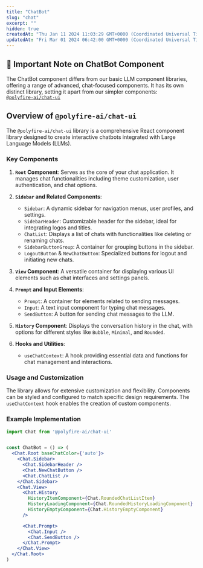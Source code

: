 ```yaml
---
title: "ChatBot"
slug: "chat"
excerpt: ""
hidden: true
createdAt: "Thu Jan 11 2024 11:03:29 GMT+0000 (Coordinated Universal Time)"
updatedAt: "Fri Mar 01 2024 06:42:00 GMT+0000 (Coordinated Universal Time)"
---
```

## 🚨 Important Note on ChatBot Component

The ChatBot component differs from our basic LLM component libraries, offering a range of advanced, chat-focused components. It has its own distinct library, setting it apart from our simpler components:  
[`@polyfire-ai/chat-ui`](https://www.npmjs.com/package/@polyfire-ai/chat-ui)

## Overview of `@polyfire-ai/chat-ui`

The `@polyfire-ai/chat-ui` library is a comprehensive React component library designed to create interactive chatbots integrated with Large Language Models (LLMs). 

### Key Components

1. **`Root` Component**: Serves as the core of your chat application. It manages chat functionalities including theme customization, user authentication, and chat options.

2. **`Sidebar` and Related Components**: 
   - `Sidebar`: A dynamic sidebar for navigation menus, user profiles, and settings.
   - `SidebarHeader`: Customizable header for the sidebar, ideal for integrating logos and titles.
   - `ChatList`: Displays a list of chats with functionalities like deleting or renaming chats.
   - `SidebarButtonGroup`: A container for grouping buttons in the sidebar.
   - `LogoutButton` & `NewChatButton`: Specialized buttons for logout and initiating new chats.

3. **`View` Component**: A versatile container for displaying various UI elements such as chat interfaces and settings panels.

4. **`Prompt` and Input Elements**:
   - `Prompt`: A container for elements related to sending messages.
   - `Input`: A text input component for typing chat messages.
   - `SendButton`: A button for sending chat messages to the LLM.

5. **`History` Component**: Displays the conversation history in the chat, with options for different styles like `Bubble`, `Minimal`, and `Rounded`.

6. **Hooks and Utilities**:
   - `useChatContext`: A hook providing essential data and functions for chat management and interactions.

### Usage and Customization

The library allows for extensive customization and flexibility. Components can be styled and configured to match specific design requirements. The `useChatContext` hook enables the creation of custom components.

### Example Implementation

```jsx
import Chat from '@polyfire-ai/chat-ui'


const ChatBot = () => (
  <Chat.Root baseChatColor={'auto'}>
    <Chat.Sidebar>
      <Chat.SidebarHeader />
      <Chat.NewChatButton />
      <Chat.ChatList />
    </Chat.Sidebar>
    <Chat.View>
      <Chat.History
        HistoryItemComponent={Chat.RoundedChatListItem}
        HistoryLoadingComponent={Chat.RoundedHistoryLoadingComponent}
        HistoryEmptyComponent={Chat.HistoryEmptyComponent}
      />

      <Chat.Prompt>
        <Chat.Input />
        <Chat.SendButton />
      </Chat.Prompt>
    </Chat.View>
  </Chat.Root>
)
```
